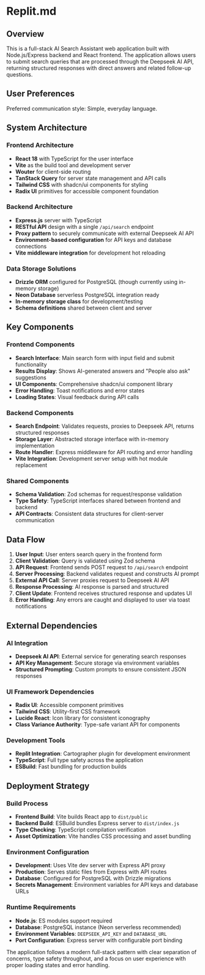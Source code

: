 # Replit.md

## Overview

This is a full-stack AI Search Assistant web application built with Node.js/Express backend and React frontend. The application allows users to submit search queries that are processed through the Deepseek AI API, returning structured responses with direct answers and related follow-up questions.

## User Preferences

Preferred communication style: Simple, everyday language.

## System Architecture

### Frontend Architecture
- **React 18** with TypeScript for the user interface
- **Vite** as the build tool and development server
- **Wouter** for client-side routing
- **TanStack Query** for server state management and API calls
- **Tailwind CSS** with shadcn/ui components for styling
- **Radix UI** primitives for accessible component foundation

### Backend Architecture
- **Express.js** server with TypeScript
- **RESTful API** design with a single `/api/search` endpoint
- **Proxy pattern** to securely communicate with external Deepseek AI API
- **Environment-based configuration** for API keys and database connections
- **Vite middleware integration** for development hot reloading

### Data Storage Solutions
- **Drizzle ORM** configured for PostgreSQL (though currently using in-memory storage)
- **Neon Database** serverless PostgreSQL integration ready
- **In-memory storage class** for development/testing
- **Schema definitions** shared between client and server

## Key Components

### Frontend Components
- **Search Interface**: Main search form with input field and submit functionality
- **Results Display**: Shows AI-generated answers and "People also ask" suggestions
- **UI Components**: Comprehensive shadcn/ui component library
- **Error Handling**: Toast notifications and error states
- **Loading States**: Visual feedback during API calls

### Backend Components
- **Search Endpoint**: Validates requests, proxies to Deepseek API, returns structured responses
- **Storage Layer**: Abstracted storage interface with in-memory implementation
- **Route Handler**: Express middleware for API routing and error handling
- **Vite Integration**: Development server setup with hot module replacement

### Shared Components
- **Schema Validation**: Zod schemas for request/response validation
- **Type Safety**: TypeScript interfaces shared between frontend and backend
- **API Contracts**: Consistent data structures for client-server communication

## Data Flow

1. **User Input**: User enters search query in the frontend form
2. **Client Validation**: Query is validated using Zod schema
3. **API Request**: Frontend sends POST request to `/api/search` endpoint
4. **Server Processing**: Backend validates request and constructs AI prompt
5. **External API Call**: Server proxies request to Deepseek AI API
6. **Response Processing**: AI response is parsed and structured
7. **Client Update**: Frontend receives structured response and updates UI
8. **Error Handling**: Any errors are caught and displayed to user via toast notifications

## External Dependencies

### AI Integration
- **Deepseek AI API**: External service for generating search responses
- **API Key Management**: Secure storage via environment variables
- **Structured Prompting**: Custom prompts to ensure consistent JSON responses

### UI Framework Dependencies
- **Radix UI**: Accessible component primitives
- **Tailwind CSS**: Utility-first CSS framework
- **Lucide React**: Icon library for consistent iconography
- **Class Variance Authority**: Type-safe variant API for components

### Development Tools
- **Replit Integration**: Cartographer plugin for development environment
- **TypeScript**: Full type safety across the application
- **ESBuild**: Fast bundling for production builds

## Deployment Strategy

### Build Process
- **Frontend Build**: Vite builds React app to `dist/public`
- **Backend Build**: ESBuild bundles Express server to `dist/index.js`
- **Type Checking**: TypeScript compilation verification
- **Asset Optimization**: Vite handles CSS processing and asset bundling

### Environment Configuration
- **Development**: Uses Vite dev server with Express API proxy
- **Production**: Serves static files from Express with API routes
- **Database**: Configured for PostgreSQL with Drizzle migrations
- **Secrets Management**: Environment variables for API keys and database URLs

### Runtime Requirements
- **Node.js**: ES modules support required
- **Database**: PostgreSQL instance (Neon serverless recommended)
- **Environment Variables**: `DEEPSEEK_API_KEY` and `DATABASE_URL`
- **Port Configuration**: Express server with configurable port binding

The application follows a modern full-stack pattern with clear separation of concerns, type safety throughout, and a focus on user experience with proper loading states and error handling.